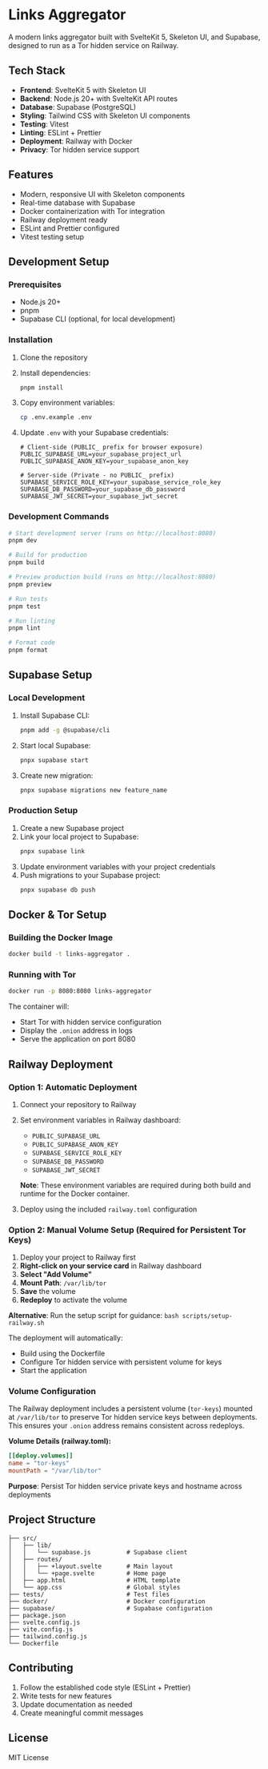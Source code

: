 # Links Aggregator

A modern links aggregator built with SvelteKit 5, Skeleton UI, and Supabase, designed to run as a Tor hidden service on Railway.

## Tech Stack

- **Frontend**: SvelteKit 5 with Skeleton UI
- **Backend**: Node.js 20+ with SvelteKit API routes
- **Database**: Supabase (PostgreSQL)
- **Styling**: Tailwind CSS with Skeleton UI components
- **Testing**: Vitest
- **Linting**: ESLint + Prettier
- **Deployment**: Railway with Docker
- **Privacy**: Tor hidden service support

## Features

- Modern, responsive UI with Skeleton components
- Real-time database with Supabase
- Docker containerization with Tor integration
- Railway deployment ready
- ESLint and Prettier configured
- Vitest testing setup

## Development Setup

### Prerequisites

- Node.js 20+
- pnpm
- Supabase CLI (optional, for local development)

### Installation

1. Clone the repository
2. Install dependencies:
   ```bash
   pnpm install
   ```

3. Copy environment variables:
   ```bash
   cp .env.example .env
   ```

4. Update `.env` with your Supabase credentials:
   ```env
   # Client-side (PUBLIC_ prefix for browser exposure)
   PUBLIC_SUPABASE_URL=your_supabase_project_url
   PUBLIC_SUPABASE_ANON_KEY=your_supabase_anon_key
   
   # Server-side (Private - no PUBLIC_ prefix)
   SUPABASE_SERVICE_ROLE_KEY=your_supabase_service_role_key
   SUPABASE_DB_PASSWORD=your_supabase_db_password
   SUPABASE_JWT_SECRET=your_supabase_jwt_secret
   ```

### Development Commands

```bash
# Start development server (runs on http://localhost:8080)
pnpm dev

# Build for production
pnpm build

# Preview production build (runs on http://localhost:8080)
pnpm preview

# Run tests
pnpm test

# Run linting
pnpm lint

# Format code
pnpm format
```

## Supabase Setup

### Local Development

1. Install Supabase CLI:
   ```bash
   pnpm add -g @supabase/cli
   ```

2. Start local Supabase:
   ```bash
   pnpx supabase start
   ```

3. Create new migration:
   ```bash
   pnpx supabase migrations new feature_name
   ```

### Production Setup

1. Create a new Supabase project
2. Link your local project to Supabase:
   ```bash
   pnpx supabase link
   ```
3. Update environment variables with your project credentials
4. Push migrations to your Supabase project:
   ```bash
   pnpx supabase db push
   ```

## Docker & Tor Setup

### Building the Docker Image

```bash
docker build -t links-aggregator .
```

### Running with Tor

```bash
docker run -p 8080:8080 links-aggregator
```

The container will:
- Start Tor with hidden service configuration
- Display the `.onion` address in logs
- Serve the application on port 8080

## Railway Deployment

### Option 1: Automatic Deployment
1. Connect your repository to Railway
2. Set environment variables in Railway dashboard:
   - `PUBLIC_SUPABASE_URL`
   - `PUBLIC_SUPABASE_ANON_KEY`
   - `SUPABASE_SERVICE_ROLE_KEY`
   - `SUPABASE_DB_PASSWORD`
   - `SUPABASE_JWT_SECRET`

   **Note**: These environment variables are required during both build and runtime for the Docker container.
3. Deploy using the included `railway.toml` configuration

### Option 2: Manual Volume Setup (Required for Persistent Tor Keys)
1. Deploy your project to Railway first
2. **Right-click on your service card** in Railway dashboard
3. **Select "Add Volume"**
4. **Mount Path**: `/var/lib/tor`
5. **Save** the volume
6. **Redeploy** to activate the volume

**Alternative**: Run the setup script for guidance: `bash scripts/setup-railway.sh`

The deployment will automatically:
- Build using the Dockerfile
- Configure Tor hidden service with persistent volume for keys
- Start the application

### Volume Configuration

The Railway deployment includes a persistent volume (`tor-keys`) mounted at `/var/lib/tor` to preserve Tor hidden service keys between deployments. This ensures your `.onion` address remains consistent across redeploys.

**Volume Details (railway.toml):**
```toml
[[deploy.volumes]]
name = "tor-keys"
mountPath = "/var/lib/tor"
```

**Purpose**: Persist Tor hidden service private keys and hostname across deployments

## Project Structure

```
├── src/
│   ├── lib/
│   │   └── supabase.js          # Supabase client
│   ├── routes/
│   │   ├── +layout.svelte       # Main layout
│   │   └── +page.svelte         # Home page
│   ├── app.html                 # HTML template
│   └── app.css                  # Global styles
├── tests/                       # Test files
├── docker/                      # Docker configuration
├── supabase/                    # Supabase configuration
├── package.json
├── svelte.config.js
├── vite.config.js
├── tailwind.config.js
└── Dockerfile
```

## Contributing

1. Follow the established code style (ESLint + Prettier)
2. Write tests for new features
3. Update documentation as needed
4. Create meaningful commit messages

## License

MIT License